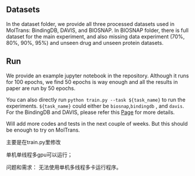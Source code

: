 

## Datasets

In the dataset folder, we provide all three processed datasets used in MolTrans: BindingDB, DAVIS, and BIOSNAP. In BIOSNAP folder, there is full dataset for the main experiment, and also missing data experiment (70%, 80%, 90%, 95%) and unseen drug and unseen protein datasets.

## Run

We provide an example jupyter notebook in the repository. Although it runs for 100 epochs, we find 50 epochs is way enough and all the results in paper are run by 50 epochs. 

You can also directly run `python train.py --task ${task_name}` to run the experiments. `${task_name}` could either be `biosnap`,`bindingdb` , and `davis`. For the BindingDB and DAVIS, please refer this [Page](https://zitniklab.hms.harvard.edu/TDC/multi_pred_tasks/dti/) for more details.

Will add more codes and tests in the next couple of weeks. But this should be enough to try on MolTrans.


主要是在train.py里修改

单机单线程多gpu可以运行；

问题和需求：
无法使用单机多线程多卡运行程序。
